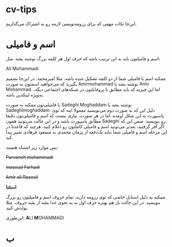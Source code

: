 # cv-tips
این‌جا نکات مهمی که برای رزومه‌نویسی لازمه رو به اشتراک می‌گذاریم.
# اسم و فامیلی
اسم و فامیلتون باید به این ترتیب باشه که حرف اول هر کلمه بزرگ نوشته بشه. مثل:

Ali Mohammadi

ممکنه اسم یا فامیلی شما از دو کلمه تشکیل شده باشه. مثلا امیرمحمد. در این‌جا تصمیم بگیرید که می‌خواهید اسمتون به صورت Amirmohammad نوشته بشه یا Amir Mohammad. اما این چیزیه که باید مطابق با پروفایلتون در شبکه‌های اجتماعی دیگه، به‌ویژه لینکدین باشه. 

یا فامیلی‌تون ممکنه به صورت Sadeghi Moghaddam نوشته بشه یا Sadeghimoghaddam. دلیل این که به صورت دوم می‌نویسید معمولا اینه که توی پاسپورت به این شکل اومده. اما در هر صورت، نیازی نیست که اسم و فامیلی‌تون دقیقا مطابق پاسپورت باشه و در این حالت می‌تونید همون Sadeghi رو بنویسید. ضمن این که اگر آفر گرفتید، بعدتر می‌تونید اسم و فامیلی کاملتون رو اعلام کنید، هرچند که قاعدتا در این مرحله اسم و فامیلی شما نباید یک‌دفعه از پژمان محمدی به مسعود فرهادی تغییر پیدا کنه.

پس موارد زیر اشتباه هستند:

~~Parvaneh mohammadi~~


~~masoud Farhadi~~


~~Amir ali Rasouli~~



**استثنا**

ممکنه به دلیل استایل خاصی که توی رزومه دارید، تمام حروف اسم و فامیلتون رو بزرگ بنویسید. در این حالت باز هم بهتره حرف اول به یه نحوی جدا بشه از بقیه حروف. مثلا بولدش کنید.

این‌طوری:
**A**LI **M**OHAMMADI



# ب
